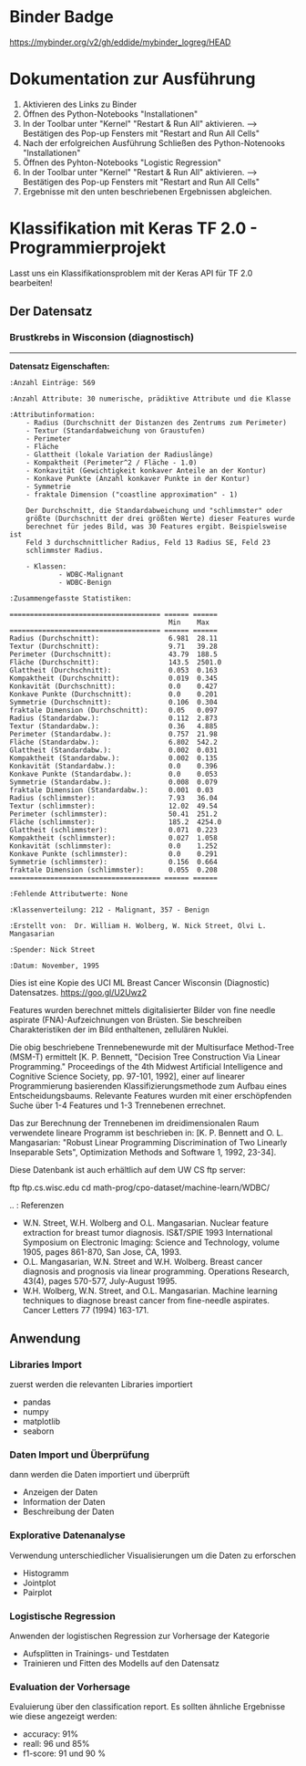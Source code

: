# Binder Badge
https://mybinder.org/v2/gh/eddide/mybinder_logreg/HEAD

# Dokumentation zur Ausführung
1. Aktivieren des Links zu Binder
2. Öffnen des Python-Notebooks "Installationen"
3. In der Toolbar unter "Kernel" "Restart & Run All" aktivieren. --> Bestätigen des Pop-up Fensters mit "Restart and Run All Cells"
4. Nach der erfolgreichen Ausführung Schließen des Python-Notenooks "Installationen"
5. Öffnen des Pyhton-Notebooks "Logistic Regression"
6. In der Toolbar unter "Kernel" "Restart & Run All" aktivieren. --> Bestätigen des Pop-up Fensters mit "Restart and Run All Cells"
7. Ergebnisse mit den unten beschriebenen Ergebnissen abgleichen.


# Klassifikation mit Keras TF 2.0 - Programmierprojekt

Lasst uns ein Klassifikationsproblem mit der Keras API für TF 2.0 bearbeiten!

## Der Datensatz

### Brustkrebs in Wisconsion (diagnostisch)
--------------------------------------------

**Datensatz Eigenschaften:**

    :Anzahl Einträge: 569

    :Anzahl Attribute: 30 numerische, prädiktive Attribute und die Klasse

    :Attributinformation:
        - Radius (Durchschnitt der Distanzen des Zentrums zum Perimeter)
        - Textur (Standardabweichung von Graustufen)
        - Perimeter
        - Fläche
        - Glattheit (lokale Variation der Radiuslänge)
        - Kompaktheit (Perimeter^2 / Fläche - 1.0)
        - Konkavität (Gewichtigkeit konkaver Anteile an der Kontur)
        - Konkave Punkte (Anzahl konkaver Punkte in der Kontur)
        - Symmetrie 
        - fraktale Dimension ("coastline approximation" - 1)

        Der Durchschnitt, die Standardabweichung und "schlimmster" oder 
        größte (Durchschnitt der drei größten Werte) dieser Features wurde 
        berechnet für jedes Bild, was 30 Features ergibt. Beispielsweise ist
        Feld 3 durchschnittlicher Radius, Feld 13 Radius SE, Feld 23 
        schlimmster Radius.

        - Klassen:
                - WDBC-Malignant
                - WDBC-Benign

    :Zusammengefasste Statistiken:

    ===================================== ====== ======
                                           Min    Max
    ===================================== ====== ======
    Radius (Durchschnitt):                 6.981  28.11
    Textur (Durchschnitt):                 9.71   39.28
    Perimeter (Durchschnitt):              43.79  188.5
    Fläche (Durchschnitt):                 143.5  2501.0
    Glattheit (Durchschnitt):              0.053  0.163
    Kompaktheit (Durchschnitt):            0.019  0.345
    Konkavität (Durchschnitt):             0.0    0.427
    Konkave Punkte (Durchschnitt):         0.0    0.201
    Symmetrie (Durchschnitt):              0.106  0.304
    fraktale Dimension (Durchschnitt):     0.05   0.097
    Radius (Standardabw.):                 0.112  2.873
    Textur (Standardabw.):                 0.36   4.885
    Perimeter (Standardabw.):              0.757  21.98
    Fläche (Standardabw.):                 6.802  542.2
    Glattheit (Standardabw.):              0.002  0.031
    Kompaktheit (Standardabw.):            0.002  0.135
    Konkavität (Standardabw.):             0.0    0.396
    Konkave Punkte (Standardabw.):         0.0    0.053
    Symmetrie (Standardabw.):              0.008  0.079
    fraktale Dimension (Standardabw.):     0.001  0.03
    Radius (schlimmster):                  7.93   36.04
    Textur (schlimmster):                  12.02  49.54
    Perimeter (schlimmster):               50.41  251.2
    Fläche (schlimmster):                  185.2  4254.0
    Glattheit (schlimmster):               0.071  0.223
    Kompaktheit (schlimmster):             0.027  1.058
    Konkavität (schlimmster):              0.0    1.252
    Konkave Punkte (schlimmster):          0.0    0.291
    Symmetrie (schlimmster):               0.156  0.664
    fraktale Dimension (schlimmster):      0.055  0.208
    ===================================== ====== ======

    :Fehlende Attributwerte: None

    :Klassenverteilung: 212 - Malignant, 357 - Benign

    :Erstellt von:  Dr. William H. Wolberg, W. Nick Street, Olvi L. Mangasarian

    :Spender: Nick Street

    :Datum: November, 1995

Dies ist eine Kopie des UCI ML Breast Cancer Wisconsin (Diagnostic) Datensatzes.
https://goo.gl/U2Uwz2

Features wurden berechnet mittels digitalisierter Bilder von fine needle
aspirate (FNA)-Aufzeichnungen von Brüsten. Sie beschreiben Charakteristiken
der im Bild enthaltenen, zellulären  Nuklei.

Die obig beschriebene Trennebenewurde mit der Multisurface 
Method-Tree (MSM-T) ermittelt [K. P. Bennett, "Decision Tree
Construction Via Linear Programming." Proceedings of the 4th
Midwest Artificial Intelligence and Cognitive Science Society,
pp. 97-101, 1992], einer auf linearer Programmierung basierenden
Klassifizierungsmethode zum Aufbau eines Entscheidungsbaums.
Relevante Features wurden mit einer erschöpfenden Suche über
1-4 Features und 1-3 Trennebenen errechnet.

Das zur Berechnung der Trennebenen im dreidimensionalen Raum
verwendete lineare Programm ist beschrieben in:
[K. P. Bennett and O. L. Mangasarian: "Robust Linear
Programming Discrimination of Two Linearly Inseparable Sets",
Optimization Methods and Software 1, 1992, 23-34].

Diese Datenbank ist auch erhältlich auf dem UW CS ftp server:

ftp ftp.cs.wisc.edu
cd math-prog/cpo-dataset/machine-learn/WDBC/

.. : Referenzen

   - W.N. Street, W.H. Wolberg and O.L. Mangasarian. Nuclear feature extraction 
     for breast tumor diagnosis. IS&T/SPIE 1993 International Symposium on 
     Electronic Imaging: Science and Technology, volume 1905, pages 861-870,
     San Jose, CA, 1993.
   - O.L. Mangasarian, W.N. Street and W.H. Wolberg. Breast cancer diagnosis and 
     prognosis via linear programming. Operations Research, 43(4), pages 570-577, 
     July-August 1995.
   - W.H. Wolberg, W.N. Street, and O.L. Mangasarian. Machine learning techniques
     to diagnose breast cancer from fine-needle aspirates. Cancer Letters 77 (1994) 
     163-171.

## Anwendung
### Libraries Import
zuerst werden die relevanten Libraries importiert
- pandas
- numpy
- matplotlib
- seaborn
### Daten Import und Überprüfung
dann werden die Daten importiert und überprüft
- Anzeigen der Daten
- Information der Daten
- Beschreibung der Daten
### Explorative Datenanalyse
Verwendung unterschiedlicher Visualisierungen um die Daten zu erforschen
- Histogramm
- Jointplot
- Pairplot
### Logistische Regression
Anwenden der logistischen Regression zur Vorhersage der Kategorie
- Aufsplitten in Trainings- und Testdaten
- Trainieren und Fitten des Modells auf den Datensatz
### Evaluation der Vorhersage
Evaluierung über den classification report.
Es sollten ähnliche Ergebnisse wie diese angezeigt werden:
- accuracy: 91%
- reall: 96 und 85%
- f1-score: 91 und 90 %
